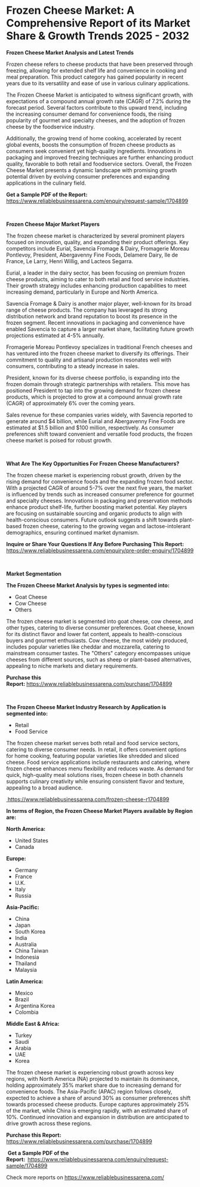 <p><h1>Frozen Cheese Market: A Comprehensive Report of its Market Share & Growth Trends 2025 - 2032</h1></p><p><strong>Frozen Cheese Market Analysis and Latest Trends</strong></p>
<p><p>Frozen cheese refers to cheese products that have been preserved through freezing, allowing for extended shelf life and convenience in cooking and meal preparation. This product category has gained popularity in recent years due to its versatility and ease of use in various culinary applications. </p><p>The Frozen Cheese Market is anticipated to witness significant growth, with expectations of a compound annual growth rate (CAGR) of 7.2% during the forecast period. Several factors contribute to this upward trend, including the increasing consumer demand for convenience foods, the rising popularity of gourmet and specialty cheeses, and the adoption of frozen cheese by the foodservice industry. </p><p>Additionally, the growing trend of home cooking, accelerated by recent global events, boosts the consumption of frozen cheese products as consumers seek convenient yet high-quality ingredients. Innovations in packaging and improved freezing techniques are further enhancing product quality, favorable to both retail and foodservice sectors. Overall, the Frozen Cheese Market presents a dynamic landscape with promising growth potential driven by evolving consumer preferences and expanding applications in the culinary field.</p></p>
<p><strong>Get a Sample PDF of the Report:&nbsp;</strong> <a href="https://www.reliablebusinessarena.com/enquiry/request-sample/1704899?utm_campaign=1835&utm_medium=2&utm_source=Github&utm_content=ia&utm_term=09012025&utm_id=frozen-cheese">https://www.reliablebusinessarena.com/enquiry/request-sample/1704899</a></p>
<p>&nbsp;</p>
<p><strong>Frozen Cheese Major Market Players</strong></p>
<p><p>The frozen cheese market is characterized by several prominent players focused on innovation, quality, and expanding their product offerings. Key competitors include Eurial, Savencia Fromage & Dairy, Fromagerie Moreau Pontlevoy, President, Abergavenny Fine Foods, Delamere Dairy, Ile de France, Le Larry, Henri Willig, and Lacteos Segarra.</p><p>Eurial, a leader in the dairy sector, has been focusing on premium frozen cheese products, aiming to cater to both retail and food service industries. Their growth strategy includes enhancing production capabilities to meet increasing demand, particularly in Europe and North America.</p><p>Savencia Fromage & Dairy is another major player, well-known for its broad range of cheese products. The company has leveraged its strong distribution network and brand reputation to boost its presence in the frozen segment. Recent innovations in packaging and convenience have enabled Savencia to capture a larger market share, facilitating future growth projections estimated at 4-5% annually.</p><p>Fromagerie Moreau Pontlevoy specializes in traditional French cheeses and has ventured into the frozen cheese market to diversify its offerings. Their commitment to quality and artisanal production resonates well with consumers, contributing to a steady increase in sales.</p><p>President, known for its diverse cheese portfolio, is expanding into the frozen domain through strategic partnerships with retailers. This move has positioned President to tap into the growing demand for frozen cheese products, which is projected to grow at a compound annual growth rate (CAGR) of approximately 6% over the coming years.</p><p>Sales revenue for these companies varies widely, with Savencia reported to generate around $4 billion, while Eurial and Abergavenny Fine Foods are estimated at $1.5 billion and $100 million, respectively. As consumer preferences shift toward convenient and versatile food products, the frozen cheese market is poised for robust growth.</p></p>
<p>&nbsp;</p>
<p><strong>What Are The Key Opportunities For Frozen Cheese Manufacturers?</strong></p>
<p><p>The frozen cheese market is experiencing robust growth, driven by the rising demand for convenience foods and the expanding frozen food sector. With a projected CAGR of around 5-7% over the next five years, the market is influenced by trends such as increased consumer preference for gourmet and specialty cheeses. Innovations in packaging and preservation methods enhance product shelf-life, further boosting market potential. Key players are focusing on sustainable sourcing and organic products to align with health-conscious consumers. Future outlook suggests a shift towards plant-based frozen cheese, catering to the growing vegan and lactose-intolerant demographics, ensuring continued market dynamism.</p></p>
<p><strong>Inquire or Share Your Questions If Any Before Purchasing This Report:</strong> <a href="https://www.reliablebusinessarena.com/enquiry/pre-order-enquiry/1704899?utm_campaign=1835&utm_medium=2&utm_source=Github&utm_content=ia&utm_term=09012025&utm_id=frozen-cheese">https://www.reliablebusinessarena.com/enquiry/pre-order-enquiry/1704899</a></p>
<p>&nbsp;</p>
<p><strong>Market Segmentation</strong></p>
<p><strong>The Frozen Cheese Market Analysis by types is segmented into:</strong></p>
<p><ul><li>Goat Cheese</li><li>Cow Cheese</li><li>Others</li></ul></p>
<p><p>The frozen cheese market is segmented into goat cheese, cow cheese, and other types, catering to diverse consumer preferences. Goat cheese, known for its distinct flavor and lower fat content, appeals to health-conscious buyers and gourmet enthusiasts. Cow cheese, the most widely produced, includes popular varieties like cheddar and mozzarella, catering to mainstream consumer tastes. The "Others" category encompasses unique cheeses from different sources, such as sheep or plant-based alternatives, appealing to niche markets and dietary requirements.</p></p>
<p><strong>Purchase this Report:&nbsp;</strong><a href="https://www.reliablebusinessarena.com/purchase/1704899?utm_campaign=1835&utm_medium=2&utm_source=Github&utm_content=ia&utm_term=09012025&utm_id=frozen-cheese">https://www.reliablebusinessarena.com/purchase/1704899</a></p>
<p>&nbsp;</p>
<p><strong>The Frozen Cheese Market Industry Research by Application is segmented into:</strong></p>
<p><ul><li>Retail</li><li>Food Service</li></ul></p>
<p><p>The frozen cheese market serves both retail and food service sectors, catering to diverse consumer needs. In retail, it offers convenient options for home cooking, featuring popular varieties like shredded and sliced cheese. Food service applications include restaurants and catering, where frozen cheese enhances menu flexibility and reduces waste. As demand for quick, high-quality meal solutions rises, frozen cheese in both channels supports culinary creativity while ensuring consistent flavor and texture, appealing to a broad audience.</p></p>
<p><a href="https://www.reliablebusinessarena.com/frozen-cheese-r1704899?utm_campaign=1835&utm_medium=2&utm_source=Github&utm_content=ia&utm_term=09012025&utm_id=frozen-cheese">&nbsp;https://www.reliablebusinessarena.com/frozen-cheese-r1704899</a></p>
<p><strong>In terms of Region, the Frozen Cheese Market Players available by Region are:</strong></p>
<p>
    <p> <strong> North America: </strong>
        <ul>
            <li>United States</li>
            <li>Canada</li>
        </ul>
        </p> 
    <p> <strong> Europe: </strong>
        <ul>
            <li>Germany</li>
            <li>France</li>
            <li>U.K.</li>
            <li>Italy</li>
            <li>Russia</li>
        </ul>
        </p> 
    <p> <strong> Asia-Pacific: </strong>
        <ul>
            <li>China</li>
            <li>Japan</li>
            <li>South Korea</li>
            <li>India</li>
            <li>Australia</li>
            <li>China Taiwan</li>
            <li>Indonesia</li>
            <li>Thailand</li>
            <li>Malaysia</li>
        </ul>
        </p> 
    <p> <strong> Latin America: </strong>
        <ul>
            <li>Mexico</li>
            <li>Brazil</li>
            <li>Argentina Korea</li>
            <li>Colombia</li>
        </ul>
        </p> 
    <p> <strong> Middle East & Africa: </strong>
        <ul>
            <li>Turkey</li>
            <li>Saudi</li>
            <li>Arabia</li>
            <li>UAE</li>
            <li>Korea</li>
        </ul>
    </p>
    </p>
<p><p>The frozen cheese market is experiencing robust growth across key regions, with North America (NA) projected to maintain its dominance, holding approximately 35% market share due to increasing demand for convenience foods. The Asia-Pacific (APAC) region follows closely, expected to achieve a share of around 30% as consumer preferences shift towards processed cheese products. Europe captures approximately 25% of the market, while China is emerging rapidly, with an estimated share of 10%. Continued innovation and expansion in distribution are anticipated to drive growth across these regions.</p></p>
<p><strong>Purchase this Report: </strong><a href="https://www.reliablebusinessarena.com/purchase/1704899?utm_campaign=1835&utm_medium=2&utm_source=Github&utm_content=ia&utm_term=09012025&utm_id=frozen-cheese">https://www.reliablebusinessarena.com/purchase/1704899</a></p>
<p>&nbsp;<strong>Get a Sample PDF of the Report:&nbsp;&nbsp;</strong><a href="https://www.reliablebusinessarena.com/enquiry/request-sample/1704899?utm_campaign=1835&utm_medium=2&utm_source=Github&utm_content=ia&utm_term=09012025&utm_id=frozen-cheese">https://www.reliablebusinessarena.com/enquiry/request-sample/1704899</a></p>
<p><strong></strong></p>
<p>Check more reports on <a href="https://www.reliablebusinessarena.com/?utm_campaign=1835&utm_medium=2&utm_source=Github&utm_content=ia&utm_term=09012025&utm_id=frozen-cheese">https://www.reliablebusinessarena.com/</a></p>